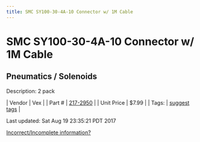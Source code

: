 ```yaml
---
title: SMC SY100-30-4A-10 Connector w/ 1M Cable
---
```


# SMC SY100-30-4A-10 Connector w/ 1M Cable
## Pneumatics / Solenoids
Description: 	2 pack 

| Vendor | Vex | 
| Part # | [217-2950](http://www.vexrobotics.com/solenoids-and-manifolds.html) | 
| Unit Price | $7.99 | 
| Tags: | [suggest tags](https://docs.google.com/forms/d/e/1FAIpQLSeWyY8v3RgOty-MyWmh9U0iivNYN_molChYyS-0U-o-kOAv_g/viewform) | 

Last updated: Sat Aug 19 23:35:21 PDT 2017

 [Incorrect/Incomplete information?](https://docs.google.com/forms/d/e/1FAIpQLSeWyY8v3RgOty-MyWmh9U0iivNYN_molChYyS-0U-o-kOAv_g/viewform)